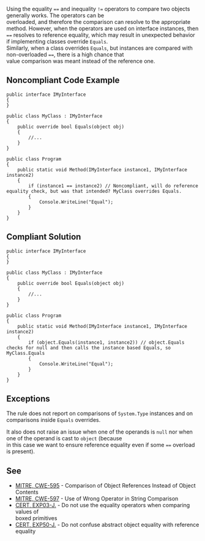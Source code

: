 
Using the equality `==` and inequality `!=` operators to compare two objects generally works. The operators can be<br>overloaded, and therefore the comparison can resolve to the appropriate method. However, when the operators are used on interface instances, then<br>`==` resolves to reference equality, which may result in unexpected behavior if implementing classes override `Equals`.<br>Similarly, when a class overrides `Equals`, but instances are compared with non-overloaded `==`, there is a high chance that<br>value comparison was meant instead of the reference one.

## Noncompliant Code Example


    public interface IMyInterface
    {
    }
    
    public class MyClass : IMyInterface
    {
        public override bool Equals(object obj)
        {
            //...
        }
    }
    
    public class Program
    {
        public static void Method(IMyInterface instance1, IMyInterface instance2)
        {
            if (instance1 == instance2) // Noncompliant, will do reference equality check, but was that intended? MyClass overrides Equals.
            {
                Console.WriteLine("Equal");
            }
        }
    }


## Compliant Solution


    public interface IMyInterface
    {
    }
    
    public class MyClass : IMyInterface
    {
        public override bool Equals(object obj)
        {
            //...
        }
    }
    
    public class Program
    {
        public static void Method(IMyInterface instance1, IMyInterface instance2)
        {
            if (object.Equals(instance1, instance2)) // object.Equals checks for null and then calls the instance based Equals, so MyClass.Equals
            {
                Console.WriteLine("Equal");
            }
        }
    }


## Exceptions

The rule does not report on comparisons of `System.Type` instances and on comparisons inside `Equals` overrides.

It also does not raise an issue when one of the operands is `null` nor when one of the operand is cast to `object` (because<br>in this case we want to ensure reference equality even if some `==` overload is present).

## See

- [MITRE, CWE-595](http://cwe.mitre.org/data/definitions/595.html) - Comparison of Object References Instead of Object Contents
- [MITRE, CWE-597](http://cwe.mitre.org/data/definitions/597.html) - Use of Wrong Operator in String Comparison
- [CERT, EXP03-J.](https://www.securecoding.cert.org/confluence/x/wwD1AQ) - Do not use the equality operators when comparing values of<br>  boxed primitives
- [CERT, EXP50-J.](https://www.securecoding.cert.org/confluence/x/8AEqAQ) - Do not confuse abstract object equality with reference<br>  equality

